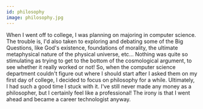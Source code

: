 ```yaml
---
id: philosophy
image: philosophy.jpg
---
```


When I went off to college, I was planning on majoring in computer science. The trouble is, I'd
also taken to exploring and debating some of the Big Questions, like God's existence, foundations
of morality, the ultimate metaphysical nature of the physical universe, etc... Nothing was quite so
stimulating as trying to get to the bottom of the cosmological argument, to see whether it really
worked or not! So, when the computer science department couldn't figure out where I should start
after I asked them on my first day of college, I decided to focus on philosophy for a while.
Ultimately, I had such a good time I stuck with it. I've still never made any money as
a philosopher, but I certainly feel like a professional! The irony is that I went ahead and became
a career technologist anyway.
